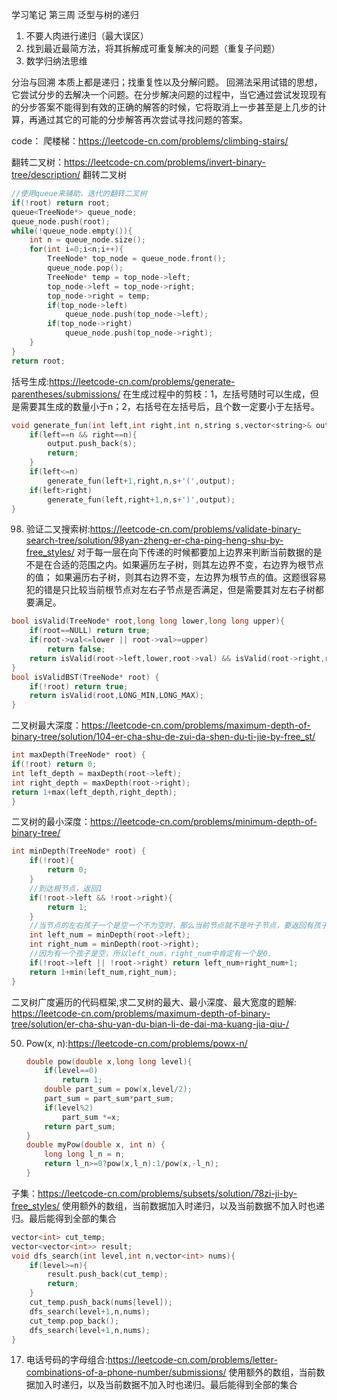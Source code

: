 学习笔记
第三周
泛型与树的递归
1. 不要人肉进行递归（最大误区）
2. 找到最近最简方法，将其拆解成可重复解决的问题（重复子问题）
3. 数学归纳法思维

分治与回溯
本质上都是递归；找重复性以及分解问题。
回溯法采用试错的思想，它尝试分步的去解决一个问题。在分步解决问题的过程中，当它通过尝试发现现有的分步答案不能得到有效的正确的解答的时候，它将取消上一步甚至是上几步的计算，再通过其它的可能的分步解答再次尝试寻找问题的答案。

code：
爬楼梯：https://leetcode-cn.com/problems/climbing-stairs/

翻转二叉树：https://leetcode-cn.com/problems/invert-binary-tree/description/
翻转二叉树
```cpp
//使用queue来辅助，迭代的翻转二叉树
if(!root) return root;
queue<TreeNode*> queue_node;
queue_node.push(root);
while(!queue_node.empty()){
    int n = queue_node.size();
    for(int i=0;i<n;i++){
        TreeNode* top_node = queue_node.front();
        queue_node.pop();
        TreeNode* temp = top_node->left;
        top_node->left = top_node->right;
        top_node->right = temp;
        if(top_node->left)
            queue_node.push(top_node->left);
        if(top_node->right)
            queue_node.push(top_node->right);
    }
}
return root;
```

括号生成:https://leetcode-cn.com/problems/generate-parentheses/submissions/
在生成过程中的剪枝：1，左括号随时可以生成，但是需要其生成的数量小于n；2，右括号在左括号后，且个数一定要小于左括号。
```cpp  
void generate_fun(int left,int right,int n,string s,vector<string>& output){
    if(left==n && right==n){
        output.push_back(s);
        return;
    }
    if(left<=n)
        generate_fun(left+1,right,n,s+'(',output);
    if(left>right)
        generate_fun(left,right+1,n,s+')',output);
}
```

98. 验证二叉搜索树:https://leetcode-cn.com/problems/validate-binary-search-tree/solution/98yan-zheng-er-cha-ping-heng-shu-by-free_styles/
对于每一层在向下传递的时候都要加上边界来判断当前数据的是不是在合适的范围之内。如果遍历左子树，则其左边界不变，右边界为根节点的值；
如果遍历右子树，则其右边界不变，左边界为根节点的值。这题很容易犯的错是只比较当前根节点对左右子节点是否满足，但是需要其对左右子树都要满足。
```cpp 
bool isValid(TreeNode* root,long long lower,long long upper){
    if(root==NULL) return true;
    if(root->val<=lower || root->val>=upper)
        return false;
    return isValid(root->left,lower,root->val) && isValid(root->right,root->val,upper);
}
bool isValidBST(TreeNode* root) {
    if(!root) return true;
    return isValid(root,LONG_MIN,LONG_MAX);
}
```

二叉树最大深度：https://leetcode-cn.com/problems/maximum-depth-of-binary-tree/solution/104-er-cha-shu-de-zui-da-shen-du-ti-jie-by-free_st/
```cpp
int maxDepth(TreeNode* root) {
if(!root) return 0;
int left_depth = maxDepth(root->left);
int right_depth = maxDepth(root->right);
return 1+max(left_depth,right_depth); 
}
```

二叉树的最小深度：https://leetcode-cn.com/problems/minimum-depth-of-binary-tree/

```cpp
int minDepth(TreeNode* root) {
    if(!root){
        return 0;
    }
    //到达根节点，返回1
    if(!root->left && !root->right){
        return 1;
    }
    //当节点的左右孩子一个是空一个不为空时，那么当前节点就不是叶子节点，要返回有孩子的那个节点
    int left_num = minDepth(root->left);
    int right_num = minDepth(root->right);
    //因为有一个孩子是空，所以left_num，right_num中肯定有一个是0.
    if(!root->left || !root->right) return left_num+right_num+1;
    return 1+min(left_num,right_num);   
}
```

二叉树广度遍历的代码框架,求二叉树的最大、最小深度、最大宽度的题解:
https://leetcode-cn.com/problems/maximum-depth-of-binary-tree/solution/er-cha-shu-yan-du-bian-li-de-dai-ma-kuang-jia-qiu-/

50. Pow(x, n):https://leetcode-cn.com/problems/powx-n/
	```cpp
    double pow(double x,long long level){
        if(level==0)
            return 1;
        double part_sum = pow(x,level/2);
        part_sum = part_sum*part_sum;
        if(level%2)
            part_sum *=x;
        return part_sum;
    }
    double myPow(double x, int n) {
        long long l_n = n;
        return l_n>=0?pow(x,l_n):1/pow(x,-l_n);
    }
    ```

子集：https://leetcode-cn.com/problems/subsets/solution/78zi-ji-by-free_styles/
使用额外的数组，当前数据加入时递归，以及当前数据不加入时也递归。最后能得到全部的集合
```cpp
vector<int> cut_temp;
vector<vector<int>> result;
void dfs_search(int level,int n,vector<int> nums){
    if(level>=n){
        result.push_back(cut_temp);
        return;
    }
    cut_temp.push_back(nums[level]);
    dfs_search(level+1,n,nums);
    cut_temp.pop_back();
    dfs_search(level+1,n,nums);
}
```

17. 电话号码的字母组合:https://leetcode-cn.com/problems/letter-combinations-of-a-phone-number/submissions/
使用额外的数组，当前数据加入时递归，以及当前数据不加入时也递归。最后能得到全部的集合


